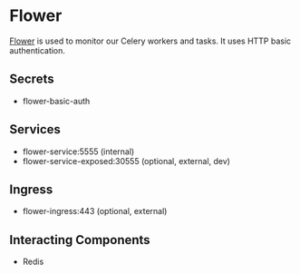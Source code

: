 # Flower

[Flower](https://flower.readthedocs.io/en/latest/) is used to monitor our Celery workers and tasks. It uses HTTP basic authentication.

## Secrets

- flower-basic-auth

## Services

- flower-service:5555 (internal)
- flower-service-exposed:30555 (optional, external, dev)

## Ingress

- flower-ingress:443 (optional, external)

## Interacting Components

- Redis
